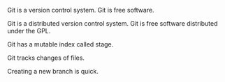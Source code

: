 Git is a version control system.
Git is free software.

Git is a distributed version control system.
Git is free software distributed under the GPL.

Git has a mutable index called stage.


Git tracks changes of files.





Creating a new branch is quick.